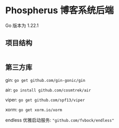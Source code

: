 # Phospherus 博客系统后端

Go 版本为 1.22.1

## 项目结构

```shell

```

## 第三方库

gin: `go get github.com/gin-gonic/gin`

air: `go install github.com/cosmtrek/air`

viper: `go get github.com/spf13/viper`

xorm: `go get xorm.io/xorm`

endless 优雅启动服务: `"github.com/fvbock/endless"`

